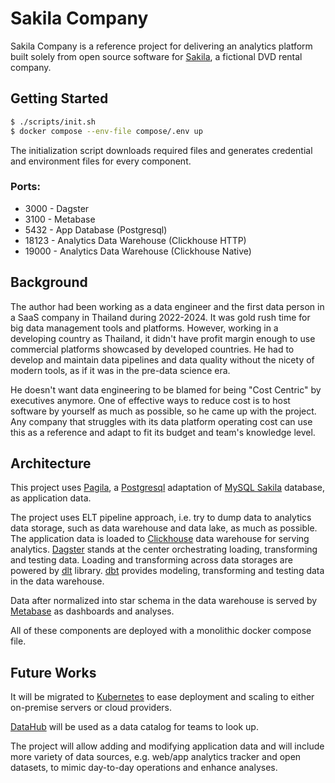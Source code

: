 # Sakila Company

Sakila Company is a reference project for delivering an analytics platform
built solely from open source software for [Sakila][sakila-history],
a fictional DVD rental company.

## Getting Started

```sh
$ ./scripts/init.sh
$ docker compose --env-file compose/.env up
```

The initialization script downloads required files and generates credential
and environment files for every component.

### Ports:

- 3000 - Dagster
- 3100 - Metabase
- 5432 - App Database (Postgresql)
- 18123 - Analytics Data Warehouse (Clickhouse HTTP)
- 19000 - Analytics Data Warehouse (Clickhouse Native)

## Background

The author had been working as a data engineer and the first data person
in a SaaS company in Thailand during 2022-2024. It was gold rush time for
big data management tools and platforms. However, working in a developing
country as Thailand, it didn't have profit margin enough to use commercial
platforms showcased by developed countries. He had to develop and maintain
data pipelines and data quality without the nicety of modern tools, as if
it was in the pre-data science era.

He doesn't want data engineering to be blamed for being "Cost Centric" by
executives anymore. One of effective ways to reduce cost is to host software
by yourself as much as possible, so he came up with the project. Any company
that struggles with its data platform operating cost can use this as a
reference and adapt to fit its budget and team's knowledge level.

## Architecture

This project uses [Pagila][pagila-data], a [Postgresql][postgres] adaptation of
[MySQL Sakila][sakila-data] database, as application data.

The project uses ELT pipeline approach, i.e. try to dump data to analytics
data storage, such as data warehouse and data lake, as much as possible.
The application data is loaded to [Clickhouse][clickhouse] data warehouse
for serving analytics. [Dagster][dagster] stands at the center orchestrating
loading, transforming and testing data. Loading and transforming across data
storages are powered by [dlt][dlt] library. [dbt][dbt] provides modeling,
transforming and testing data in the data warehouse.

Data after normalized into star schema in the data warehouse is served by
[Metabase][metabase] as dashboards and analyses.

All of these components are deployed with a monolithic docker compose file.

## Future Works

It will be migrated to [Kubernetes][k8s] to ease deployment and scaling to
either on-premise servers or cloud providers.

[DataHub][datahub] will be used as a data catalog for teams to look up.

The project will allow adding and modifying application data and will include
more variety of data sources, e.g. web/app analytics tracker and open datasets,
to mimic day-to-day operations and enhance analyses.

[sakila-history]: https://dev.mysql.com/doc/sakila/en/sakila-history.html
[sakila-data]: https://dev.mysql.com/doc/sakila/en/sakila-history.html
[pagila-data]: https://github.com/devrimgunduz/pagila
[postgres]: https://www.postgresql.org/
[clickhouse]: https://clickhouse.com/
[dagster]: https://dagster.io/
[dlt]: https://dlthub.com/
[dbt]: https://www.getdbt.com/
[metabase]: https://www.metabase.com/
[k8s]: https://kubernetes.io/
[datahub]: https://datahubproject.io/
